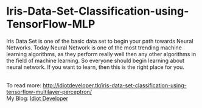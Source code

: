 # Iris-Data-Set-Classification-using-TensorFlow-MLP

Iris Data Set is one of the basic data set to begin your path towards Neural Networks. Today Neural Network is one of the most trending machine learning algorithms, as they perform really well then any other algorithms in the field of machine learning. So everyone should begin learning about neural network. If you want to learn, then this is the right place for you.
<br/>


<br/>
To read more: <a href="http://idiotdeveloper.tk/iris-data-set-classification-using-tensorflow-multilayer-perceptron/">http://idiotdeveloper.tk/iris-data-set-classification-using-tensorflow-multilayer-perceptron/</a>
<br/>
My Blog: <a href="http://idiotdeveloper.tk/">Idiot Developer</a>
